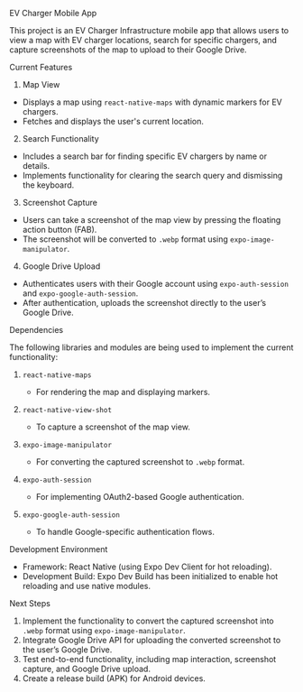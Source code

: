 EV Charger Mobile App

This project is an EV Charger Infrastructure mobile app that allows users to view a map with EV charger locations, search for specific chargers, and capture screenshots of the map to upload to their Google Drive.

Current Features

1. Map View
- Displays a map using `react-native-maps` with dynamic markers for EV chargers.
- Fetches and displays the user's current location.

2. Search Functionality
- Includes a search bar for finding specific EV chargers by name or details.
- Implements functionality for clearing the search query and dismissing the keyboard.

3. Screenshot Capture
- Users can take a screenshot of the map view by pressing the floating action button (FAB).
- The screenshot will be converted to `.webp` format using `expo-image-manipulator`.

4. Google Drive Upload
- Authenticates users with their Google account using `expo-auth-session` and `expo-google-auth-session`.
- After authentication, uploads the screenshot directly to the user’s Google Drive.

Dependencies

The following libraries and modules are being used to implement the current functionality:

1. `react-native-maps`  
   - For rendering the map and displaying markers.

2. `react-native-view-shot`  
   - To capture a screenshot of the map view.

3. `expo-image-manipulator`  
   - For converting the captured screenshot to `.webp` format.

4. `expo-auth-session`  
   - For implementing OAuth2-based Google authentication.

5. `expo-google-auth-session`  
   - To handle Google-specific authentication flows.

Development Environment

- Framework: React Native (using Expo Dev Client for hot reloading).  
- Development Build: Expo Dev Build has been initialized to enable hot reloading and use native modules.

Next Steps

1. Implement the functionality to convert the captured screenshot into `.webp` format using `expo-image-manipulator`.
2. Integrate Google Drive API for uploading the converted screenshot to the user’s Google Drive.
3. Test end-to-end functionality, including map interaction, screenshot capture, and Google Drive upload.
4. Create a release build (APK) for Android devices.
